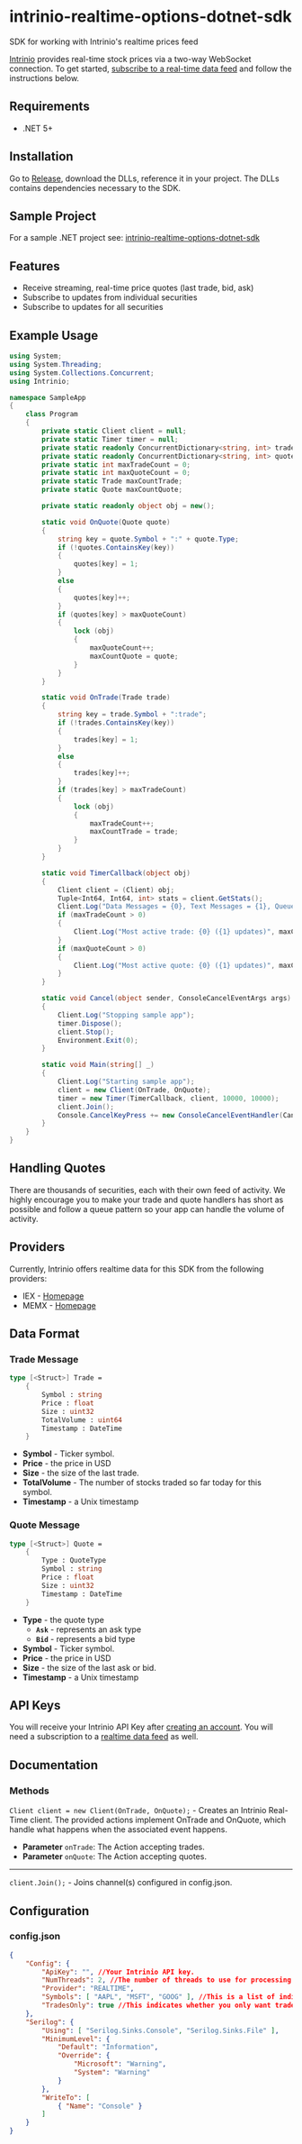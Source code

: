 # intrinio-realtime-options-dotnet-sdk
SDK for working with Intrinio's realtime prices feed

[Intrinio](https://intrinio.com/) provides real-time stock prices via a two-way WebSocket connection. To get started, [subscribe to a real-time data feed](https://intrinio.com/real-time-multi-exchange) and follow the instructions below.

## Requirements

- .NET 5+

## Installation

Go to [Release](https://github.com/intrinio/intrinio-realtime-csharp-sdk/releases/), download the DLLs, reference it in your project. The DLLs contains dependencies necessary to the SDK.

## Sample Project

For a sample .NET project see: [intrinio-realtime-options-dotnet-sdk](https://github.com/intrinio/intrinio-realtime-csharp-sdk)

## Features

* Receive streaming, real-time price quotes (last trade, bid, ask)
* Subscribe to updates from individual securities
* Subscribe to updates for all securities

## Example Usage
```csharp
using System;
using System.Threading;
using System.Collections.Concurrent;
using Intrinio;

namespace SampleApp
{
	class Program
	{
		private static Client client = null;
		private static Timer timer = null;
		private static readonly ConcurrentDictionary<string, int> trades = new(5, 15_000);
		private static readonly ConcurrentDictionary<string, int> quotes = new(5, 15_000);
		private static int maxTradeCount = 0;
		private static int maxQuoteCount = 0;
		private static Trade maxCountTrade;
		private static Quote maxCountQuote;

		private static readonly object obj = new();

		static void OnQuote(Quote quote)
		{
			string key = quote.Symbol + ":" + quote.Type;
			if (!quotes.ContainsKey(key))
			{
				quotes[key] = 1;
			}
			else
			{
				quotes[key]++;
			}
			if (quotes[key] > maxQuoteCount)
			{
				lock (obj)
				{
					maxQuoteCount++;
					maxCountQuote = quote;
				}
			}
		}

		static void OnTrade(Trade trade)
		{
			string key = trade.Symbol + ":trade";
			if (!trades.ContainsKey(key))
			{
				trades[key] = 1;
			}
			else
			{
				trades[key]++;
			}
			if (trades[key] > maxTradeCount)
			{
				lock (obj)
				{
					maxTradeCount++;
					maxCountTrade = trade;
				}
			}
		}

		static void TimerCallback(object obj)
		{
			Client client = (Client) obj;
			Tuple<Int64, Int64, int> stats = client.GetStats();
			Client.Log("Data Messages = {0}, Text Messages = {1}, Queue Depth = {2}", stats.Item1, stats.Item2, stats.Item3);
			if (maxTradeCount > 0)
			{
				Client.Log("Most active trade: {0} ({1} updates)", maxCountTrade, maxTradeCount);
			}
			if (maxQuoteCount > 0)
			{
				Client.Log("Most active quote: {0} ({1} updates)", maxCountQuote, maxQuoteCount);
			}
		}

		static void Cancel(object sender, ConsoleCancelEventArgs args)
		{
			Client.Log("Stopping sample app");
			timer.Dispose();
			client.Stop();
			Environment.Exit(0);
		}

		static void Main(string[] _)
		{
			Client.Log("Starting sample app");
			client = new Client(OnTrade, OnQuote);
			timer = new Timer(TimerCallback, client, 10000, 10000);
			client.Join();
			Console.CancelKeyPress += new ConsoleCancelEventHandler(Cancel);
		}		
	}
}
```

## Handling Quotes

There are thousands of securities, each with their own feed of activity.  We highly encourage you to make your trade and quote handlers has short as possible and follow a queue pattern so your app can handle the volume of activity.

## Providers

Currently, Intrinio offers realtime data for this SDK from the following providers:

* IEX  - [Homepage](https://iex.io)
* MEMX - [Homepage](https://memx.com)


## Data Format

### Trade Message

```fsharp
type [<Struct>] Trade =
    {
        Symbol : string
        Price : float
        Size : uint32
        TotalVolume : uint64
        Timestamp : DateTime
    }
```

* **Symbol** - Ticker symbol.
* **Price** - the price in USD
* **Size** - the size of the last trade.
* **TotalVolume** - The number of stocks traded so far today for this symbol.
* **Timestamp** - a Unix timestamp


### Quote Message

```fsharp
type [<Struct>] Quote =
    {
        Type : QuoteType 
        Symbol : string
        Price : float
        Size : uint32
        Timestamp : DateTime
    }
```

* **Type** - the quote type
  *    **`Ask`** - represents an ask type
  *    **`Bid`** - represents a bid type  
* **Symbol** - Ticker symbol.
* **Price** - the price in USD
* **Size** - the size of the last ask or bid.
* **Timestamp** - a Unix timestamp

## API Keys

You will receive your Intrinio API Key after [creating an account](https://intrinio.com/signup). You will need a subscription to a [realtime data feed](https://intrinio.com/real-time-multi-exchange) as well.

## Documentation

### Methods

`Client client = new Client(OnTrade, OnQuote);` - Creates an Intrinio Real-Time client. The provided actions implement OnTrade and OnQuote, which handle what happens when the associated event happens.
* **Parameter** `onTrade`: The Action accepting trades.
* **Parameter** `onQuote`: The Action accepting quotes.

---------

`client.Join();` - Joins channel(s) configured in config.json.

## Configuration

### config.json
```json
{
	"Config": {
		"ApiKey": "", //Your Intrinio API key.
		"NumThreads": 2, //The number of threads to use for processing events.
		"Provider": "REALTIME",
		"Symbols": [ "AAPL", "MSFT", "GOOG" ], //This is a list of individual tickers to subscribe to, or "lobby" to subscribe to all at once (firehose).
		"TradesOnly": true //This indicates whether you only want trade events (true) or you want trade, ask, and bid events (false).
	},
	"Serilog": {
		"Using": [ "Serilog.Sinks.Console", "Serilog.Sinks.File" ],
		"MinimumLevel": {
			"Default": "Information",
			"Override": {
				"Microsoft": "Warning",
				"System": "Warning"
			}
		},
		"WriteTo": [
			{ "Name": "Console" }
		]
	}
}
```